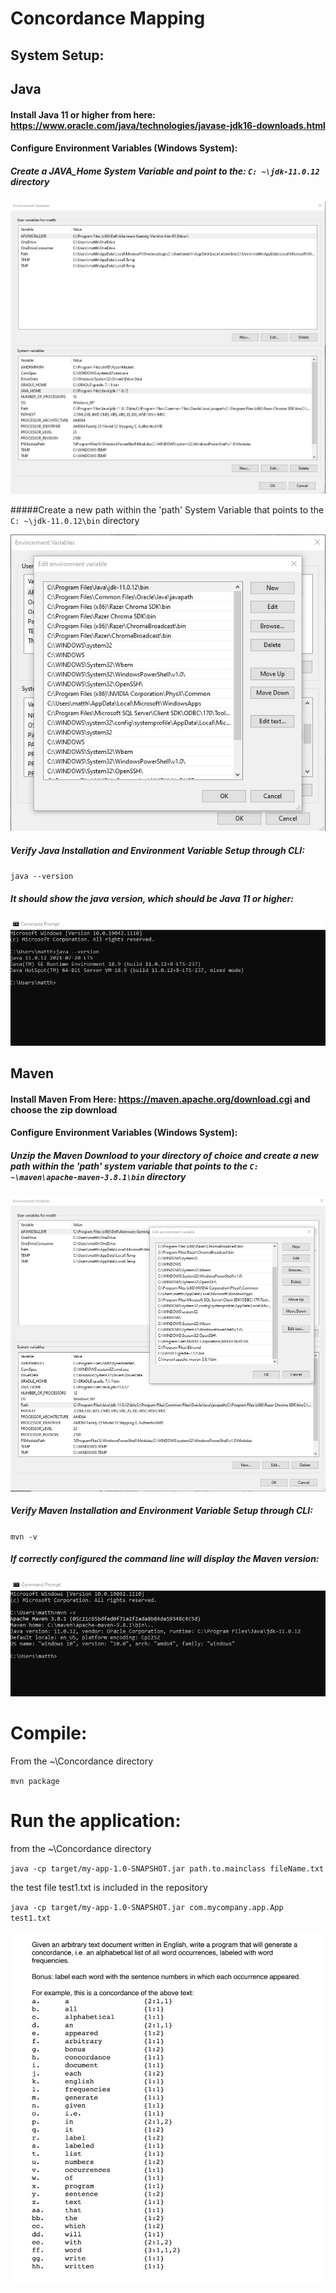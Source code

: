 # Concordance Mapping
## System Setup: 
## Java
#### Install Java 11 or higher from here: https://www.oracle.com/java/technologies/javase-jdk16-downloads.html
#### Configure Environment Variables (Windows System): 
##### Create a JAVA_Home System Variable and point to the: `C: ~\jdk-11.0.12` directory

<img src = "pictures/JAVA_HOME.jpeg"/>

#####Create a new path within the 'path' System Variable that points to the `C: ~\jdk-11.0.12\bin` directory

<img src = "pictures/javaEnvironmentPathToBin.jpg"/>

##### Verify Java Installation and Environment Variable Setup through CLI:
`java --version`
##### It should show the java version, which should be Java 11 or higher: 
<img src = "pictures/javaVersion.jpg" />

## Maven
#### Install Maven From Here: https://maven.apache.org/download.cgi and choose the zip download
#### Configure Environment Variables (Windows System): 
##### Unzip the Maven Download to your directory of choice and create a new path within the 'path' system variable that points to the `C: ~\maven\apache-maven-3.8.1\bin` directory 

<img src = "pictures/mavenEnvVariable.jpg"/>

##### Verify Maven Installation and Environment Variable Setup through CLI:

`mvn -v`

##### If correctly configured the command line will display the Maven version:

<img src = "pictures/mvnVerfification.jpg"/>

# Compile:

From the ~\Concordance directory

`mvn package`

# Run the application:

from the ~\Concordance directory

`java -cp target/my-app-1.0-SNAPSHOT.jar path.to.mainclass fileName.txt`

the test file test1.txt is included in the repository 

`java -cp target/my-app-1.0-SNAPSHOT.jar com.mycompany.app.App test1.txt`

<img src = "pictures/concordance.jpg"/>





